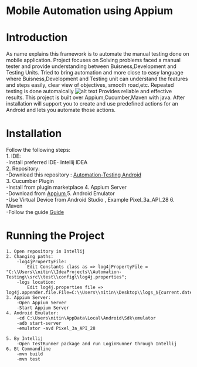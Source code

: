 # Mobile Automation using Appium

# Introduction
As name explains this framework is to automate the manual testing done on mobile application.
Project focuses on Solving problems faced a manual tester and provide understanding between Buisness,Development and Testing Units.
Tried to bring automation and more close to easy language where Buisness,Development and Testing unit can understand the features and steps easily, clear view of objectives, smooth road,etc.
Repeated testing is done automaically
![alt text](https://github.com/[username]/[reponame]/blob/[branch]/testrepeat.jpg?raw=true)
Provides reliable and effective results.
This project is built over Appium,Cucumber,Maven with java.
After installation will support you to create and use predefined actions for an Android and lets you automate those actions. 


# Installation

Follow the following steps:<br/>
	1. IDE:<br/>
		-Install preferred IDE- Intellij IDEA <br />
	2. Repository:<br/>
		-Download this repository : [Automation-Testing Android](https://github.com/nitindoodhiya/Automation-Testing/archive/master.zip)<br />
	3. Cucumber Plugin<br/>
		-Install from plugin marketplace
	4. Appium Server<br/>
		-Download from [Appium ](https://github.com/appium/appium-desktop/releases/tag/v1.17.1-1)
	5. Android Emulator<br/>
		-Use Virtual Device from Android Studio , Example Pixel_3a_API_28
	6. Maven <br/>
		-Follow the guide [Guide ](https://www.javatpoint.com/how-to-install-maven)
# Running the Project
	1. Open repository in Intellij
	2. Changing paths:
		-log4jPropertyFile:
			Edit Constants class as => log4jPropertyFile = "C:\\Users\\nitin\\IdeaProjects\\Automation-Testing\\src\\test\\config\\log4j.properties";
		-logs location:
			Edit log4j.properties file => log4j.appender.file.File=C:\\Users\\nitin\\Desktop\\logs_${current.date.time}.log
	3. Appium Server:
		-Open Appium Server
		-Start Appium Server
	4. Android Emulator:
		-cd C:\Users\nitin\AppData\Local\Android\Sdk\emulator
		-adb start-server
		-emulator -avd Pixel_3a_API_28
		
	5. By Intellij 
		-Open TestRunner package and run LoginRunner through Intellij
	6. Bt Commandline
		-mvn build
		-mvn test
		
	
		

	
